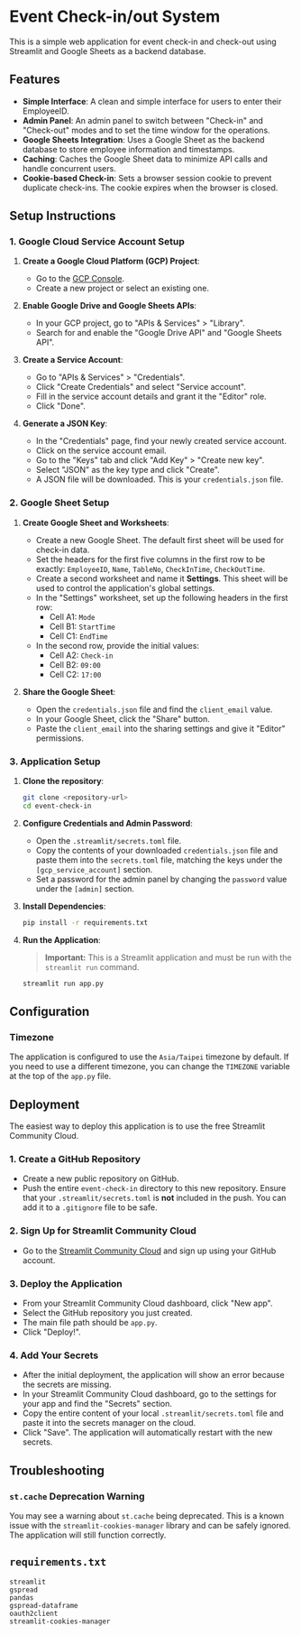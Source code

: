 # Event Check-in/out System

This is a simple web application for event check-in and check-out using Streamlit and Google Sheets as a backend database.

## Features

-   **Simple Interface**: A clean and simple interface for users to enter their EmployeeID.
-   **Admin Panel**: An admin panel to switch between "Check-in" and "Check-out" modes and to set the time window for the operations.
-   **Google Sheets Integration**: Uses a Google Sheet as the backend database to store employee information and timestamps.
-   **Caching**: Caches the Google Sheet data to minimize API calls and handle concurrent users.
-   **Cookie-based Check-in**: Sets a browser session cookie to prevent duplicate check-ins. The cookie expires when the browser is closed.

## Setup Instructions

### 1. Google Cloud Service Account Setup

1.  **Create a Google Cloud Platform (GCP) Project**:
    -   Go to the [GCP Console](https://console.cloud.google.com/).
    -   Create a new project or select an existing one.

2.  **Enable Google Drive and Google Sheets APIs**:
    -   In your GCP project, go to "APIs & Services" > "Library".
    -   Search for and enable the "Google Drive API" and "Google Sheets API".

3.  **Create a Service Account**:
    -   Go to "APIs & Services" > "Credentials".
    -   Click "Create Credentials" and select "Service account".
    -   Fill in the service account details and grant it the "Editor" role.
    -   Click "Done".

4.  **Generate a JSON Key**:
    -   In the "Credentials" page, find your newly created service account.
    -   Click on the service account email.
    -   Go to the "Keys" tab and click "Add Key" > "Create new key".
    -   Select "JSON" as the key type and click "Create".
    -   A JSON file will be downloaded. This is your `credentials.json` file.

### 2. Google Sheet Setup

1.  **Create Google Sheet and Worksheets**:
    -   Create a new Google Sheet. The default first sheet will be used for check-in data.
    -   Set the headers for the first five columns in the first row to be exactly: `EmployeeID`, `Name`, `TableNo`, `CheckInTime`, `CheckOutTime`.
    -   Create a second worksheet and name it **Settings**. This sheet will be used to control the application's global settings.
    -   In the "Settings" worksheet, set up the following headers in the first row:
        - Cell A1: `Mode`
        - Cell B1: `StartTime`
        - Cell C1: `EndTime`
    -   In the second row, provide the initial values:
        - Cell A2: `Check-in`
        - Cell B2: `09:00`
        - Cell C2: `17:00`

2.  **Share the Google Sheet**:
    -   Open the `credentials.json` file and find the `client_email` value.
    -   In your Google Sheet, click the "Share" button.
    -   Paste the `client_email` into the sharing settings and give it "Editor" permissions.

### 3. Application Setup

1.  **Clone the repository**:
    ```bash
    git clone <repository-url>
    cd event-check-in
    ```

2.  **Configure Credentials and Admin Password**:
    -   Open the `.streamlit/secrets.toml` file.
    -   Copy the contents of your downloaded `credentials.json` file and paste them into the `secrets.toml` file, matching the keys under the `[gcp_service_account]` section.
    -   Set a password for the admin panel by changing the `password` value under the `[admin]` section.

3.  **Install Dependencies**:
    ```bash
    pip install -r requirements.txt
    ```

4.  **Run the Application**:
    > **Important:** This is a Streamlit application and must be run with the `streamlit run` command.
    ```bash
    streamlit run app.py
    ```

## Configuration

### Timezone

The application is configured to use the `Asia/Taipei` timezone by default. If you need to use a different timezone, you can change the `TIMEZONE` variable at the top of the `app.py` file.

## Deployment

The easiest way to deploy this application is to use the free Streamlit Community Cloud.

### 1. Create a GitHub Repository

- Create a new public repository on GitHub.
- Push the entire `event-check-in` directory to this new repository. Ensure that your `.streamlit/secrets.toml` is **not** included in the push. You can add it to a `.gitignore` file to be safe.

### 2. Sign Up for Streamlit Community Cloud

- Go to the [Streamlit Community Cloud](https://share.streamlit.io/) and sign up using your GitHub account.

### 3. Deploy the Application

- From your Streamlit Community Cloud dashboard, click "New app".
- Select the GitHub repository you just created.
- The main file path should be `app.py`.
- Click "Deploy!".

### 4. Add Your Secrets

- After the initial deployment, the application will show an error because the secrets are missing.
- In your Streamlit Community Cloud dashboard, go to the settings for your app and find the "Secrets" section.
- Copy the entire content of your local `.streamlit/secrets.toml` file and paste it into the secrets manager on the cloud.
- Click "Save". The application will automatically restart with the new secrets.

## Troubleshooting

### `st.cache` Deprecation Warning

You may see a warning about `st.cache` being deprecated. This is a known issue with the `streamlit-cookies-manager` library and can be safely ignored. The application will still function correctly.

## `requirements.txt`

```
streamlit
gspread
pandas
gspread-dataframe
oauth2client
streamlit-cookies-manager
```
